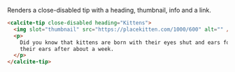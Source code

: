 Renders a close-disabled tip with a heading, thumbnail, info and a link.

```html
<calcite-tip close-disabled heading="Kittens">
  <img slot="thumbnail" src="https://placekitten.com/1000/600" alt="" />
  <p>
    Did you know that kittens are born with their eyes shut and ears folded? They start to open their eyes and unfold
    their ears after about a week.
  </p>
</calcite-tip>
```
